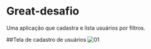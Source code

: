 # Great-desafio
Uma aplicação que cadastra e lista usuários por filtros.

##Tela de cadastro de usuários
![01](https://user-images.githubusercontent.com/37351953/189362535-9596f433-c841-4743-ba31-557bba045403.png)
